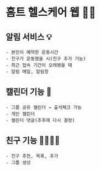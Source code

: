 # 홈트 헬스케어 웹 🏋️‍♀️



## 알림 서비스 💡
    - 본인이 예약한 운동시간
    - 친구가 운동했을 시(친구 추가 기능)
    - 최근 접속 기간이 오래됐을 때
    - 알림 메일, 알림창
## 캘린더 기능 📅
    - 그룹 공유 캘린더 → 출석체크 가능
    - 개인 캘린더
    - 캘린더 댓글(추후에 다시 결정)
## 친구 기능 👨‍👩‍👧‍👦
    - 친구 추천, 목록, 추가
    - 그룹 생성

